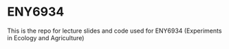 # ENY6934
This is the repo for lecture slides and code used for ENY6934 (Experiments in Ecology and Agriculture)
